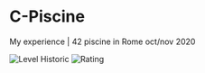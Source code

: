 # C-Piscine
My experience | 42 piscine in Rome oct/nov 2020

![Level Historic](https://github.com/sunnycatnice/C-Piscine/tree/main/IMGS/piscine_dmangola.png)
![Rating](https://github.com/sunnycatnice/C-Piscine/tree/main/IMGS/levels.png)
